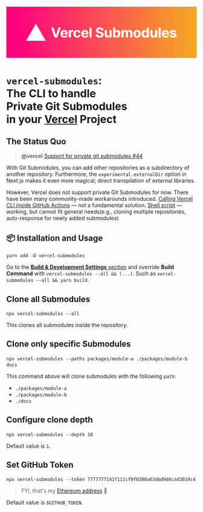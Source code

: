 ![Vercel Submodules](./vercel-submodules.svg)

<h1>
<code>vercel-submodules</code>: <br />
The CLI to handle <br />
<strong>Private Git Submodules</strong> <br />
in your <strong><a href="https://vercel.com/home">Vercel</a> Project</strong>
</h1>

## The Status Quo

> **@vercel** [Support for private git submodules #44](https://github.com/orgs/vercel/discussions/44)

With Git Submodules, you can add other repositories as a subdirectory of another repository. Furthermore, the `experimental.externalDir` option in Next.js makes it even more magical; direct transpilation of external libraries.

However, Vercel does not support private Git Submodules for now. There have been many community-made workarounds introduced. [Calling Vercel CLI inside GitHub Actions](https://github.com/vercel/community/discussions/44#discussioncomment-22319) — not a fundamental solution. [Shell script](https://github.com/beeinger/vercel-private-submodule) — working, but cannot fit general needs(e.g., cloning multiple repositories, auto-response for newly added submodules)

## 📦 Installation and Usage

```
yarn add -D vercel-submodules
```

Go to the [**Build & Development Settings** section](https://vercel.com/docs/concepts/deployments/configure-a-build#build-and-development-settings) and override **Build Command** with `vercel-submodules --all && (...)`. Such as `vercel-submodules --all && yarn build`.

## Clone all Submodules

```
npx vercel-submodules --all
```

This clones all submodules inside the repository.

## Clone only specific Submodules

```
npx vercel-submodules --paths packages/module-a ./packages/module-b docs
```

This command above will clone submodules with the following `path`:

- `./packages/module-a`
- `./packages/module-b`
- `./docs`

## Configure clone depth

```
npx vercel-submodules --depth 10
```

Default value is `1`.

## Set GitHub Token

```
npx vercel-submodules --token 7777777141f111cf9f0308a63dbd9d0cad3010c4
```

> FYI, that's my [Ethereum address](https://etherscan.io/enslookup-search?search=junhoyeo.eth) 💎

Default value is `$GITHUB_TOKEN`.
